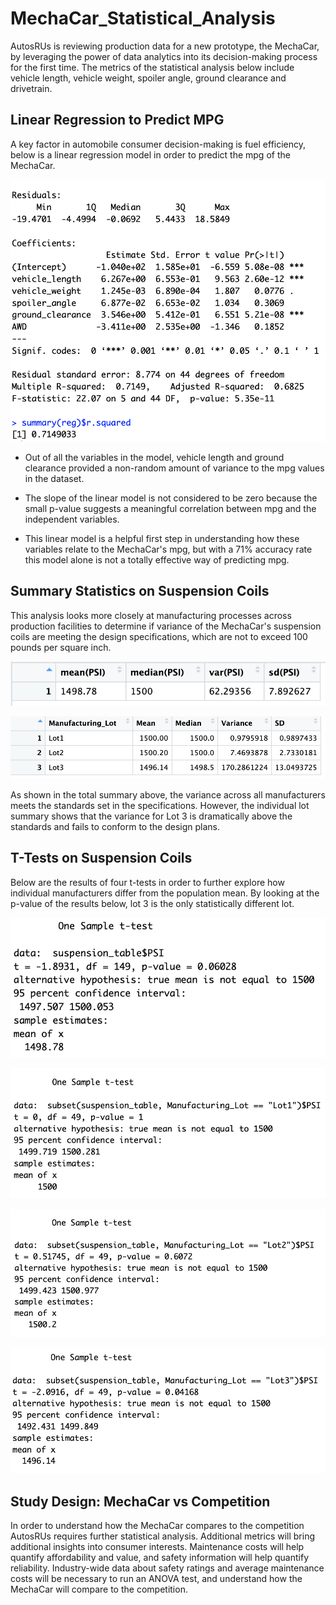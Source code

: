# MechaCar_Statistical_Analysis
AutosRUs is reviewing production data for a new prototype, the MechaCar, by leveraging the power of data analytics into its decision-making process for the first time. The metrics of the statistical analysis below include vehicle length, vehicle weight, spoiler angle, ground clearance and drivetrain.
## Linear Regression to Predict MPG
A key factor in automobile consumer decision-making is fuel efficiency, below is a linear regression model in order to predict the mpg of the MechaCar.

![Linear Regression MPG](MechaCar_LReg.png)

* Out of all the variables in the model, vehicle length and ground clearance provided a non-random amount of variance to the mpg values in the dataset.

* The slope of the linear model is not considered to be zero because the small p-value suggests a meaningful correlation between mpg and the independent variables.

* This linear model is a helpful first step in understanding how these variables relate to the MechaCar's mpg, but with a 71% accuracy rate this model alone is not a totally effective way of predicting mpg. 

## Summary Statistics on Suspension Coils
This analysis looks more closely at manufacturing processes across production facilities to determine if variance of the MechaCar's suspension coils are meeting the design specifications, which are not to exceed 100 pounds per square inch.

![Total summary PSI](total_summaryPSI.png)

![Lot Summary PSI](lot_summaryPSI.png)

As shown in the total summary above, the variance across all manufacturers meets the standards set in the specifications. However, the individual lot summary shows that the variance for Lot 3 is dramatically above the standards and fails to conform to the design plans. 

## T-Tests on Suspension Coils
Below are the results of four t-tests in order to further explore how individual manufacturers differ from the population mean. By looking at the p-value of the results below, lot 3 is the only statistically different lot.


![Manufacturing T-test](ttest1.png)

![Lot 1 T-test](lot1_ttest.png) 

![Lot 2 T-test](lot2_ttest.png)

![Lot 3 T-test](lot3_ttest.png)

## Study Design: MechaCar vs Competition
In order to understand how the MechaCar compares to the competition AutosRUs requires further statistical analysis. Additional metrics will bring additional insights into consumer interests. Maintenance costs will help quantify affordability and value, and safety information will help quantify reliability. Industry-wide data about safety ratings and average maintenance costs will be necessary to run an ANOVA test, and understand how the MechaCar will compare to the competition.

